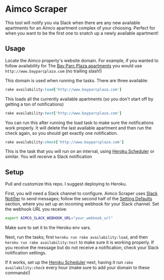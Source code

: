 # Aimco Scraper

This tool will notify you via Slack when there are any new available apartments for an Aimco apartment complex of your choosing. Perfect for when you want to be the first one to snatch up a newly available apartment!

## Usage

Locate the Aimco property's website domain. For example, if you wanted to follow availability for The [Bay Parc Plaza apartments](http://www.bayparcplaza.com/) you would use `http://www.bayparcplaza.com` (no trailing slash!)

This domain is used when running the tasks. There are three available:

```ruby
rake availability:load['http://www.bayparcplaza.com']
```
This loads all the currently available apartments (so you don't start off by getting a ton of notifications)

```ruby
rake availability:test['http://www.bayparcplaza.com']
```
You can run this after running the load task to make sure the notifications work properly.
It will delete the last available apartment and then run the check again, so you should get exactly
one notification.

```ruby
rake availability:check['http://www.bayparcplaza.com']
```
This is the task that you will run on an interval, using [Heroku Scheduler](https://elements.heroku.com/addons/scheduler) or similar. You will receive a Slack notification

## Setup

Pull and customize this repo. I suggest deploying to Heroku.

First, you will need a Slack channel to configure. Aimco Scraper uses [Slack Notifier](https://github.com/stevenosloan/slack-notifier) to send messages;
follow the second half of the [Setting Defaults](https://github.com/stevenosloan/slack-notifier#setting-defaults) section, where you set up an incoming webhook for your Slack channel. Set the webhook URL you receive:

```bash
export AIMCO_SLACK_WEBHOOK_URL="your_webhook_url"
```

Make sure to set it to the Heroku env vars.

Next, run the tasks; first `heroku run rake availability:load`, and then `heroku run rake availability:test` to make sure it is working properly. If you receive the message but do not receive a notification, check your Slack notification settings.

If it works, set up the [Heroku Scheduler](https://elements.heroku.com/addons/scheduler) next, having it run `rake availability:check` every hour (make sure to add your domain to these commands!)
